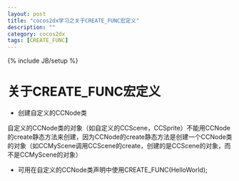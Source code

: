 ```yaml
---
layout: post
title: "cocos2dx学习之关于CREATE_FUNC宏定义"
description: ""
category: cocos2dx
tags: [CREATE_FUNC]
---
```

{% include JB/setup %}

关于CREATE_FUNC宏定义
================

 - 创建自定义的CCNode类

自定义的CCNode类的对象（如自定义的CCScene，CCSprite）不能用CCNode的create静态方法来创建，因为CCNode的create静态方法是创建一个CCNode类的对象（如CCMyScene调用CCScene的create，创建的是CCScene的对象，而不是CCMyScene的对象）

 - 可用在自定义的CCNode类声明中使用CREATE_FUNC(HelloWorld);

